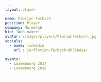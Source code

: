 ```yaml
---
layout: player

name: Florian Ferbach
position: Player
company: Marmelab
bio: "Web maker"
avatar: /images/players/FlorianFerbach.jpg
socials:
  - name: linkedin
    url : in/florian-ferbach-8b35841a/

events:
  - Luxembourg 2017
  - Luxembourg 2018

---
```

